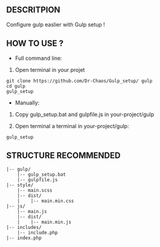## DESCRITPION
Configure gulp easlier with Gulp setup !

## HOW TO USE ?
- Full command line:

1. Open terminal in your projet
```
git clone https://github.com/Dr-Chaos/Gulp_setup/ gulp
cd gulp
gulp_setup
```

- Manually:

1. Copy gulp_setup.bat and gulpfile.js in your-project/gulp

2. Open terminal a terminal in your-project/gulp:
```
gulp_setup
```



## STRUCTURE RECOMMENDED
```:
|-- gulp/
    |-- gulp_setup.bat
    |-- gulpfile.js
|-- style/
    |-- main.scss                           
    |-- dist/
    |    |-- main.min.css
|-- js/
    |-- main.js                         
    |-- dist/
    |    |-- main.min.js
|-- includes/
    |-- include.php
|-- index.php
```
